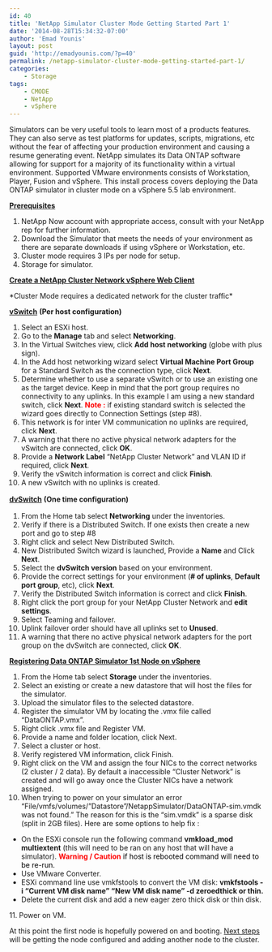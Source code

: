 ```yaml
---
id: 40
title: 'NetApp Simulator Cluster Mode Getting Started Part 1'
date: '2014-08-28T15:34:32-07:00'
author: 'Emad Younis'
layout: post
guid: 'http://emadyounis.com/?p=40'
permalink: /netapp-simulator-cluster-mode-getting-started-part-1/
categories:
    - Storage
tags:
    - CMODE
    - NetApp
    - vSphere
---
```


Simulators can be very useful tools to learn most of a products features. They can also serve as test platforms for updates, scripts, migrations, etc without the fear of affecting your production environment and causing a resume generating event. NetApp simulates its Data ONTAP software allowing for support for a majority of its functionality within a virtual environment. Supported VMware environments consists of Workstation, Player, Fusion and vSphere. This install process covers deploying the Data ONTAP simulator in cluster mode on a vSphere 5.5 lab environment.

<span style="text-decoration: underline;">**Prerequisites**</span>

1. NetApp Now account with appropriate access, consult with your NetApp rep for further information.
2. Download the Simulator that meets the needs of your environment as there are separate downloads if using vSphere or Workstation, etc.
3. Cluster mode requires 3 IPs per node for setup.
4. Storage for simulator.

<span style="text-decoration: underline;">**Create a NetApp Cluster Network vSphere Web Client**</span>

\*Cluster Mode requires a dedicated network for the cluster traffic\*

<span style="text-decoration: underline;">**vSwitch**</span> **(Per host configuration)**

1. Select an ESXi host.
2. Go to the **Manage** tab and select **Networking**.
3. In the Virtual Switches view, click **Add host networking** (globe with plus sign).
4. In the Add host networking wizard select **Virtual Machine Port Group** for a Standard Switch as the connection type, click **Next**.
5. Determine whether to use a separate vSwitch or to use an existing one as the target device. Keep in mind that the port group requires no connectivity to any uplinks. In this example I am using a new standard switch, click **Next**. <span style="color: #ff0000;"> **Note :**</span> if existing standard switch is selected the wizard goes directly to Connection Settings (step #8).
6. This network is for inter VM communication no uplinks are required, click **Next**.
7. A warning that there no active physical network adapters for the vSwitch are connected, click **OK**.
8. Provide a **Network Label** “NetApp Cluster Network” and VLAN ID if required, click **Next**.
9. Verify the vSwitch information is correct and click **Finish**.
10. A new vSwitch with no uplinks is created.

<span style="text-decoration: underline;">**dvSwitch**</span> **(<span style="line-height: 1.5em;">One time configuration)</span>**

1. From the Home tab select **Networking** under the inventories.
2. Verify if there is a Distributed Switch. If one exists then create a new port and go to step #8
3. Right click and select New Distributed Switch.
4. New Distributed Switch wizard is launched, Provide a **Name** and Click **Next**.
5. Select the **dvSwitch version** based on your environment.
6. Provide the correct settings for your environment (**\# of uplinks**, **Default port group**, etc), click **Next**.
7. Verify the Distributed Switch information is correct and click **Finish**.
8. Right click the port group for your NetApp Cluster Network and **edit settings**.
9. Select Teaming and failover.
10. Uplink failover order should have all uplinks set to **Unused**.
11. A warning that there no active physical network adapters for the port group on the dvSwitch are connected, click **OK**.

<span style="text-decoration: underline;">**Registering Data ONTAP Simulator 1st Node on vSphere**</span>

1. From the Home tab select **Storage** under the inventories.
2. Select an existing or create a new datastore that will host the files for the simulator.
3. Upload the simulator files to the selected datastore.
4. Register the simulator VM by locating the .vmx file called “DataONTAP.vmx”.
5. Right click .vmx file and Register VM.
6. Provide a name and folder location, click Next.
7. Select a cluster or host.
8. Verify registered VM information, click Finish.
9. Right click on the VM and assign the four NICs to the correct networks (2 cluster / 2 data). By default a inaccessible “Cluster Network” is created and will go away once the Cluster NICs have a network assigned.
10. When trying to power on your simulator an error “File/vmfs/volumes/”Datastore”/NetappSimulator/DataONTAP-sim.vmdk was not found.” The reason for this is the “sim.vmdk” is a sparse disk (split in 2GB files). Here are some options to help fix :

- On the ESXi console run the following command **vmkload\_mod multiextent** (this will need to be ran on any host that will have a simulator). <span style="color: #ff0000;">**Warning / C**</span><span style="color: #ff0000;">**aution** </span><span style="color: #000000;">if host is rebooted command will need to be re-run.</span>
- Use VMware Converter.
- ESXi command line use vmkfstools to convert the VM disk: **vmkfstools -i “Current VM disk name” “New VM disk name” -d zeroedthick or thin.**
- Delete the current disk and add a new eager zero thick disk or thin disk.



11\. Power on VM.

At this point the first node is hopefully powered on and booting. [Next steps](http://emadyounis.com/storage/netapp-simulator-cluster-mode-getting-started-part-2/ "NetApp Simulator Cluster Mode Getting Started Part 2") will be getting the node configured and adding another node to the cluster.